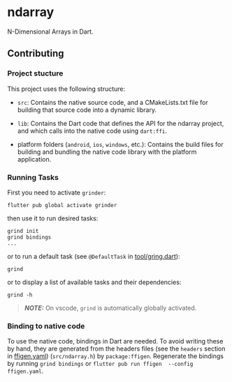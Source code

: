 # ndarray

N-Dimensional Arrays in Dart.

## Contributing

### Project stucture

This project uses the following structure:

* `src`: Contains the native source code, and a CMakeLists.txt file for building
  that source code into a dynamic library.

* `lib`: Contains the Dart code that defines the API for the ndarray project, and 
  which calls into the native code using `dart:ffi`.

* platform folders (`android`, `ios`, `windows`, etc.): Contains the build files
  for building and bundling the native code library with the platform application.

### Running Tasks

First you need to activate `grinder`:

    flutter pub global activate grinder

then use it to run desired tasks:

    grind init
    grind bindings
    ...

or to run a default task (see `@DefaultTask` in [tool/gring.dart](tool/grind.dart)):

    grind

or to display a list of available tasks and their dependencies:

    grind -h

> **_NOTE:_** On vscode, `grind` is automatically globally activated.

### Binding to native code

To use the native code, bindings in Dart are needed.
To avoid writing these by hand, they are generated from the headers files (see the `headers` section in [ffigen.yaml](ffigen.yaml))
(`src/ndarray.h`) by `package:ffigen`.
Regenerate the bindings by running `grind bindings` or `flutter pub run ffigen  --config ffigen.yaml`.

